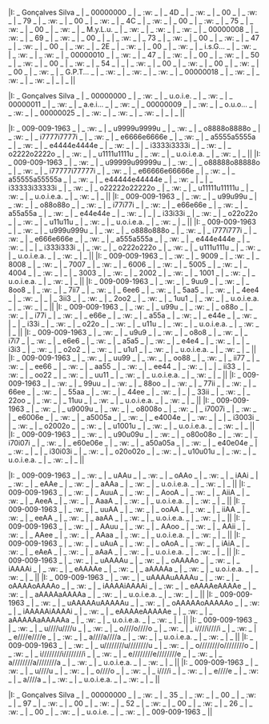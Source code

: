 |I: _ Gonçalves Silva _ | _ 00000000 _ | _ :w: _ | _ 4D _ | _ :w: _ | _ 00 _ | _ :w: _ | _ 79 _ | _ :w: _ | _ 00 _ | _ :w: _ | _ 4C _ | _ :w: _ | _ 00 _ | _ :w: _ | _ 75 _ | _ :w: _ | _ 00 _ | _ :w: _ | _ M.y.L.u. _ | _ :w: _ | _ :w: _ | _ :w: _ | _ 00000008 _ | _ :w: _ | _ 69 _ | _ :w: _ | _ 00 _ | _ | _ :w: _ | _ 73 _ | _ :w: _ | _ 00 _ | _ :w: _ | _ 47 _ | _ :w: _ | _ 00 _ | _ :w: _ | _ 2E _ | _ :w: _ | _ 00 _ | _ :w: _ | _ i.s.G... _ | _ :w: _ | _ :w: _ | _ :w: _ | _ 00000010 _ | _ :w: _ | _ 47 _ | _ :w: _ | _ 00 _ | _ :w: _ | _ 50 _ | _ :w: _ | _ 00 _ | _ :w: _ | _ 54 _ | _ | _ :w: _ | _ 00 _ | _ :w: _ | _ 00 _ | _ :w: _ | _ 00 _ | _ :w: _ | _ G.P.T... _ | _ :w: _ | _ :w: _ | _ :w: _ | _ 00000018 _ | _ :w: _ | _ :w: _ | _ :w: _ | _ | _ ||


|I: _ Gonçalves Silva _ | _ 00000000 _ | _  :w: _ | _ u.o.i.e. _ | _ :w: _ | _ 00000011 _ | _ :w: _ | _ a.e.i... _ | _ :w: _ | _ 00000009 _ | _ :w: _ | _ o.u.o... _ | _ :w: _ | _ 00000025 _ | _ :w: _ | _ :w: _ | _ :w: _ | _ | _ ||

|I: _ 009-009-1963 _ | _ :w: _ | _ u9999u9999u _ | _ :w: _ | _ o8888o8888o _ | _ :w: _ | _ i7777i7777i _ | _ :w: _ | _ e6666e6666e _ | _ :w: _ | _ a5555a5555a _ | _ :w: _ | _ e4444e4444e _ | _ :w: _ | _ | _ i3333i3333i _ | _ :w: _ | _ o2222o2222o _ | _ :w: _ | _ u1111u1111u _ | _ :w: _ | _ u.o.i.e.a. _ | _ :w: _ | _ ||
|I: _ 009-009-1963 _ | _ :w: _ | _ u99999u99999u _ | _ :w: _ | _ o88888o88888o _ | _ :w: _ | _ i77777i77777i _ | _ :w: _ | _ e66666e66666e _ | _ :w: _ | _ a55555a55555a _ | _ :w: _ | _ e44444e44444e _ | _ :w: _ | _ | _ i33333i33333i _ | _ :w: _ | _ o22222o22222o _ | _ :w: _ | _ u11111u11111u _ | _ :w: _ | _ u.o.i.e.a. _ | _ :w: _ | _ ||
|I: _ 009-009-1963 _ | _ :w: _ | _ u99u99u _ | _ :w: _ | _ o88o88o _ | _ :w: _ | _ i77i77i _ | _ :w: _ | _ e66e66e _ | _ :w: _ | _ a55a55a _ | _ :w: _ | _ e44e44e _ | _ :w: _ | _ | _ i33i33i _ | _ :w: _ | _ o22o22o _ | _ :w: _ | _ u11u11u _ | _ :w: _ | _ u.o.i.e.a. _ | _ :w: _ | _ ||
|I: _ 009-009-1963 _ | _ :w: _ | _ u999u999u _ | _ :w: _ | _ o888o888o _ | _ :w: _ | _ i777i777i _ | _ :w: _ | _ e666e666e _ | _ :w: _ | _ a555a555a _ | _ :w: _ | _ e444e444e _ | _ :w: _ | _ | _ i333i333i _ | _ :w: _ | _ o222o222o _ | _ :w: _ | _ u111u111u _ | _ :w: _ | _ u.o.i.e.a. _ | _ :w: _ | _ ||
|I: _ 009-009-1963 _ | _ :w: _ | _ 9009 _ | _ :w: _ | _ 8008 _ | _ :w: _ | _ 7007 _ | _ :w: _ | _ 6006 _ | _ :w: _ | _ 5005 _ | _ :w: _ | _ 4004 _ | _ :w: _ | _ | _ 3003 _ | _ :w: _ | _ 2002 _ | _ :w: _ | _ 1001 _ | _ :w: _ | _ u.o.i.e.a. _ | _ :w: _ | _ ||
|I: _ 009-009-1963 _ | _ :w: _ | _ 9uu9 _ | _ :w: _ | _ 8oo8 _ | _ :w: _ | _ 7ii7 _ | _ :w: _ | _ 6ee6 _ | _ :w: _ | _ 5aa5 _ | _ :w: _ | _ 4ee4 _ | _ :w: _ | _ | _ 3ii3 _ | _ :w: _ | _ 2oo2 _ | _ :w: _ | _ 1uu1 _ | _ :w: _ | _ u.o.i.e.a. _ | _ :w: _ | _ ||
|I: _ 009-009-1963 _ | _ :w: _ | _ u99u _ | _ :w: _ | _ o88o _ | _ :w: _ | _ i77i _ | _ :w: _ | _ e66e _ | _ :w: _ | _ a55a _ | _ :w: _ | _ e44e _ | _ :w: _ | _ | _ i33i _ | _ :w: _ | _ o22o _ | _ :w: _ | _ u11u _ | _ :w: _ | _ u.o.i.e.a. _ | _ :w: _ | _ ||
|I: _ 009-009-1963 _ | _ :w: _ | _ u9u9 _ | _ :w: _ | _ o8o8 _ | _ :w: _ | _ i7i7 _ | _ :w: _ | _ e6e6 _ | _ :w: _ | _ a5a5 _ | _ :w: _ | _ e4e4 _ | _ :w: _ | _ | _ i3i3 _ | _ :w: _ | _ o2o2 _ | _ :w: _ | _ u1u1 _ | _ :w: _ | _ u.o.i.e.a. _ | _ :w: _ | _ ||
|I: _ 009-009-1963 _ | _ :w: _ | _ uu99 _ | _ :w: _ | _ oo88 _ | _ :w: _ | _ ii77 _ | _ :w: _ | _ ee66 _ | _ :w: _ | _ aa55 _ | _ :w: _ | _ ee44 _ | _ :w: _ | _ | _ ii33 _ | _ :w: _ | _ oo22 _ | _ :w: _ | _ uu11 _ | _ :w: _ | _ u.o.i.e.a. _ | _ :w: _ | _ ||
|I: _ 009-009-1963 _ | _ :w: _ | _ 99uu _ | _ :w: _ | _ 88oo _ | _ :w: _ | _ 77ii _ | _ :w: _ | _ 66ee _ | _ :w: _ | _ 55aa _ | _ :w: _ | _ 44ee _ | _ :w: _ | _ | _ 33ii _ | _ :w: _ | _ 22oo _ | _ :w: _ | _ 11uu _ | _ :w: _ | _ u.o.i.e.a. _ | _ :w: _ | _ ||
|I: _ 009-009-1963 _ | _ :w: _ | _ u9009u _ | _ :w: _ | _ o8008o _ | _ :w: _ | _ i7007i _ | _ :w: _ | _ e6006e _ | _ :w: _ | _ a5005a _ | _ :w: _ | _ e4004e _ | _ :w: _ | _ | _ i3003i _ | _ :w: _ | _ o2002o _ | _ :w: _ | _ u1001u _ | _ :w: _ | _ u.o.i.e.a. _ | _ :w: _ | _ ||
|I: _ 009-009-1963 _ | _ :w: _ | _ u90u09u _ | _ :w: _ | _ o80o08o _ | _ :w: _ | _ i70i07i _ | _ :w: _ | _ e60e06e _ | _ :w: _ | _ a50a05a _ | _ :w: _ | _ e40e04e _ | _ :w: _ | _ | _ i30i03i _ | _ :w: _ | _ o20o02o _ | _ :w: _ | _ u10u01u _ | _ :w: _ | _ u.o.i.e.a. _ | _ :w: _ | _ ||

|I: _ 009-009-1963 _ | _ :w: _ | _ uAAu _ | _ :w: _ | _ oAAo _ | _ :w: _ | _ iAAi _ | _ :w: _ | _ eAAe _ | _ :w: _ | _ aAAa _ | _ :w: _ | _ u.o.i.e.a. _ | _ :w: _ | _ ||
|I: _ 009-009-1963 _ | _ :w: _ | _ AuuA _ | _ :w: _ | _ AooA _ | _ :w: _ | _ AiiA _ | _ :w: _ | _ AeeA _ | _ :w: _ | _ AaaA _ | _ :w: _ | _ u.o.i.e.a. _ | _ :w: _ | _ ||
|I: _ 009-009-1963 _ | _ :w: _ | _ uuAA _ | _ :w: _ | _ ooAA _ | _ :w: _ | _ iiAA _ | _ :w: _ | _ eeAA _ | _ :w: _ | _ aaAA _ | _ :w: _ | _ u.o.i.e.a. _ | _ :w: _ | _ ||
|I: _ 009-009-1963 _ | _ :w: _ | _ AAuu _ | _ :w: _ | _ AAoo _ | _ :w: _ | _ AAii _ | _ :w: _ | _ AAee _ | _ :w: _ | _ AAaa _ | _ :w: _ | _ u.o.i.e.a. _ | _ :w: _ | _ ||
|I: _ 009-009-1963 _ | _ :w: _ | _ uAuA _ | _ :w: _ | _ oAoA _ | _ :w: _ | _ iAiA _ | _ :w: _ | _ eAeA _ | _ :w: _ | _ aAaA _ | _ :w: _ | _ u.o.i.e.a. _ | _ :w: _ | _ ||
|I: _ 009-009-1963 _ | _ :w: _ | _ uAAAAu _ | _ :w: _ | _ oAAAAo _ | _ :w: _ | _ iAAAAi _ | _ :w: _ | _ eAAAAe _ | _ :w: _ | _ aAAAAa _ | _ :w: _ | _ u.o.i.e.a. _ | _ :w: _ | _ ||
|I: _ 009-009-1963 _ | _ :w: _ | _ uAAAAuAAAAu _ | _ :w: _ | _ oAAAAoAAAAo _ | _ :w: _ | _ iAAAAiAAAAi _ | _ :w: _ | _ eAAAAeAAAAe _ | _ :w: _ | _ aAAAAaAAAAa _ | _ :w: _ | _ u.o.i.e.a. _ | _ :w: _ | _ ||
|I: _ 009-009-1963 _ | _ :w: _ | _ uAAAAAuAAAAAu _ | _ :w: _ | _ oAAAAAoAAAAAo _ | _ :w: _ | _ iAAAAAiAAAAi _ | _ :w: _ | _ eAAAAeAAAAAe _ | _ :w: _ | _ aAAAAAaAAAAAa _ | _ :w: _ | _ u.o.i.e.a. _ | _ :w: _ | _ ||
|I: _ 009-009-1963 _ | _ :w: _ | _ u////u////u _ | _ :w: _ | _ o////o////o _ | _ :w: _ | _ i////i////i _ | _ :w: _ | _ e////e////e _ | _ :w: _ | _ a////a////a _ | _ :w: _ | _ u.o.i.e.a. _ | _ :w: _ | _ ||
|I: _ 009-009-1963 _ | _ :w: _ | _ u////////u////////u _ | _ :w: _ | _ o////////o////////o _ | _ :w: _ | _ i////////i////////i _ | _ :w: _ | _ e////////e////////e _ | _ :w: _ | _ a////////a////////a _ | _ :w: _ | _ u.o.i.e.a. _ | _ :w: _ | _ ||
|I: _ 009-009-1963 _ | _ :w: _ | _ u////u _ | _ :w: _ | _ o////o _ | _ :w: _ | _ i////i _ | _ :w: _ | _ e////e _ | _ :w: _ | _ a////a _ | _ :w: _ | _ u.o.i.e.a. _ | _ :w: _ | _ ||

|I: _ Gonçalves Silva _ | _ 00000000 _ | _ :w: _ | _ 35 _ | _ :w: _ | _ 00 _ | _ :w: _ | _ 97 _ | _ :w: _ | _ 00 _ | _ :w: _ | _ 52 _ | _ :w: _ | _ 00 _ | _ :w: _ | _ 26 _ | _ :w: _ | _ 00 _ | _ :w: _ | _ u.o.i.e. _ | _ :w: _ | _ 009-009-1963 _ ||